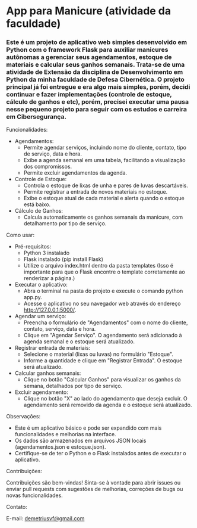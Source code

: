 # App para Manicure (atividade da faculdade)

### Este é um projeto de aplicativo web simples desenvolvido em Python com o framework Flask para auxiliar manicures autônomas a gerenciar seus agendamentos, estoque de materiais e calcular seus ganhos semanais. Trata-se de uma atividade de Extensão da disciplina de Desenvolvimento em Python da minha faculdade de Defesa Cibernética. O projeto principal já foi entregue e era algo mais simples, porém, decidi continuar e fazer implementações (controle de estoque, cálculo de ganhos e etc), porém, precisei executar uma pausa nesse pequeno projeto para seguir com os estudos e carreira em Cibersegurança. 

Funcionalidades:

- Agendamentos:
    - Permite agendar serviços, incluindo nome do cliente, contato, tipo de serviço, data e hora.
    - Exibe a agenda semanal em uma tabela, facilitando a visualização dos compromissos.
    - Permite excluir agendamentos da agenda.
- Controle de Estoque:
    - Controla o estoque de lixas de unha e pares de luvas descartáveis.
    - Permite registrar a entrada de novos materiais no estoque.
    - Exibe o estoque atual de cada material e alerta quando o estoque está baixo.
- Cálculo de Ganhos:
    - Calcula automaticamente os ganhos semanais da manicure, com detalhamento por tipo de serviço.

Como usar:

- Pré-requisitos: 
    - Python 3 instalado 
    - Flask instalado (pip install Flask)
    - Utilize o arquivo index.html dentro da pasta templates (Isso é importante para que o Flask encontre o template corretamente ao renderizar a página.)
- Executar o aplicativo:
    - Abra o terminal na pasta do projeto e execute o comando python app.py.
    - Acesse o aplicativo no seu navegador web através do endereço http://127.0.0.1:5000/.
- Agendar um serviço:
    - Preencha o formulário de "Agendamentos" com o nome do cliente, contato, serviço, data e hora.
    - Clique em "Agendar Serviço". O agendamento será adicionado à agenda semanal e o estoque será atualizado.
- Registrar entrada de materiais:
    - Selecione o material (lixas ou luvas) no formulário "Estoque".
    - Informe a quantidade e clique em "Registrar Entrada". O estoque será atualizado.
- Calcular ganhos semanais:
    - Clique no botão "Calcular Ganhos" para visualizar os ganhos da semana, detalhados por tipo de serviço.
- Excluir agendamento:
    - Clique no botão "X" ao lado do agendamento que deseja excluir. O agendamento será removido da agenda e o estoque será atualizado.

Observações:

- Este é um aplicativo básico e pode ser expandido com mais funcionalidades e melhorias na interface.
- Os dados são armazenados em arquivos JSON locais (agendamentos.json e estoque.json).
- Certifique-se de ter o Python e o Flask instalados antes de executar o aplicativo.

Contribuições:

Contribuições são bem-vindas! Sinta-se à vontade para abrir issues ou enviar pull requests com sugestões de melhorias, correções de bugs ou novas funcionalidades.

Contato:

E-mail: demetriusvf@gmail.com
